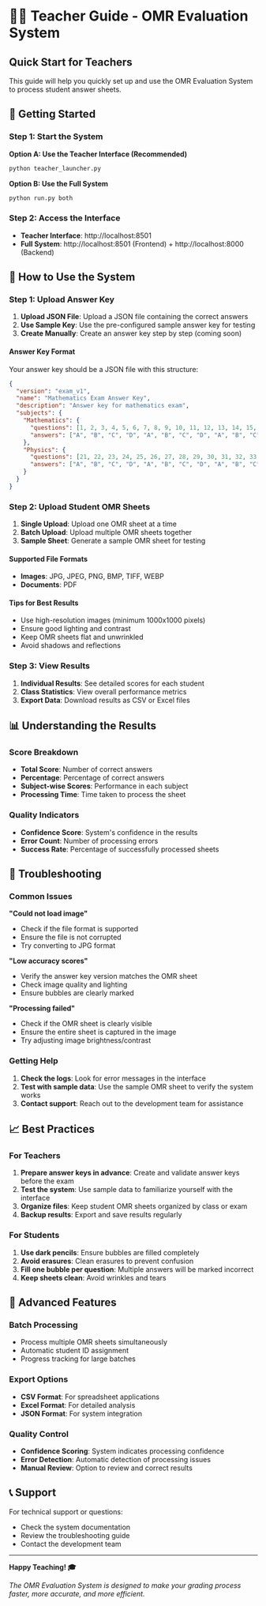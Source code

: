 # 👨‍🏫 Teacher Guide - OMR Evaluation System

## Quick Start for Teachers

This guide will help you quickly set up and use the OMR Evaluation System to process student answer sheets.

## 🚀 Getting Started

### Step 1: Start the System

**Option A: Use the Teacher Interface (Recommended)**
```bash
python teacher_launcher.py
```

**Option B: Use the Full System**
```bash
python run.py both
```

### Step 2: Access the Interface

- **Teacher Interface**: http://localhost:8501
- **Full System**: http://localhost:8501 (Frontend) + http://localhost:8000 (Backend)

## 📝 How to Use the System

### Step 1: Upload Answer Key

1. **Upload JSON File**: Upload a JSON file containing the correct answers
2. **Use Sample Key**: Use the pre-configured sample answer key for testing
3. **Create Manually**: Create an answer key step by step (coming soon)

#### Answer Key Format

Your answer key should be a JSON file with this structure:

```json
{
  "version": "exam_v1",
  "name": "Mathematics Exam Answer Key",
  "description": "Answer key for mathematics exam",
  "subjects": {
    "Mathematics": {
      "questions": [1, 2, 3, 4, 5, 6, 7, 8, 9, 10, 11, 12, 13, 14, 15, 16, 17, 18, 19, 20],
      "answers": ["A", "B", "C", "D", "A", "B", "C", "D", "A", "B", "C", "D", "A", "B", "C", "D", "A", "B", "C", "D"]
    },
    "Physics": {
      "questions": [21, 22, 23, 24, 25, 26, 27, 28, 29, 30, 31, 32, 33, 34, 35, 36, 37, 38, 39, 40],
      "answers": ["A", "B", "C", "D", "A", "B", "C", "D", "A", "B", "C", "D", "A", "B", "C", "D", "A", "B", "C", "D"]
    }
  }
}
```

### Step 2: Upload Student OMR Sheets

1. **Single Upload**: Upload one OMR sheet at a time
2. **Batch Upload**: Upload multiple OMR sheets together
3. **Sample Sheet**: Generate a sample OMR sheet for testing

#### Supported File Formats
- **Images**: JPG, JPEG, PNG, BMP, TIFF, WEBP
- **Documents**: PDF

#### Tips for Best Results
- Use high-resolution images (minimum 1000x1000 pixels)
- Ensure good lighting and contrast
- Keep OMR sheets flat and unwrinkled
- Avoid shadows and reflections

### Step 3: View Results

1. **Individual Results**: See detailed scores for each student
2. **Class Statistics**: View overall performance metrics
3. **Export Data**: Download results as CSV or Excel files

## 📊 Understanding the Results

### Score Breakdown
- **Total Score**: Number of correct answers
- **Percentage**: Percentage of correct answers
- **Subject-wise Scores**: Performance in each subject
- **Processing Time**: Time taken to process the sheet

### Quality Indicators
- **Confidence Score**: System's confidence in the results
- **Error Count**: Number of processing errors
- **Success Rate**: Percentage of successfully processed sheets

## 🔧 Troubleshooting

### Common Issues

**"Could not load image"**
- Check if the file format is supported
- Ensure the file is not corrupted
- Try converting to JPG format

**"Low accuracy scores"**
- Verify the answer key version matches the OMR sheet
- Check image quality and lighting
- Ensure bubbles are clearly marked

**"Processing failed"**
- Check if the OMR sheet is clearly visible
- Ensure the entire sheet is captured in the image
- Try adjusting image brightness/contrast

### Getting Help

1. **Check the logs**: Look for error messages in the interface
2. **Test with sample data**: Use the sample OMR sheet to verify the system works
3. **Contact support**: Reach out to the development team for assistance

## 📈 Best Practices

### For Teachers
1. **Prepare answer keys in advance**: Create and validate answer keys before the exam
2. **Test the system**: Use sample data to familiarize yourself with the interface
3. **Organize files**: Keep student OMR sheets organized by class or exam
4. **Backup results**: Export and save results regularly

### For Students
1. **Use dark pencils**: Ensure bubbles are filled completely
2. **Avoid erasures**: Clean erasures to prevent confusion
3. **Fill one bubble per question**: Multiple answers will be marked incorrect
4. **Keep sheets clean**: Avoid wrinkles and tears

## 🎯 Advanced Features

### Batch Processing
- Process multiple OMR sheets simultaneously
- Automatic student ID assignment
- Progress tracking for large batches

### Export Options
- **CSV Format**: For spreadsheet applications
- **Excel Format**: For detailed analysis
- **JSON Format**: For system integration

### Quality Control
- **Confidence Scoring**: System indicates processing confidence
- **Error Detection**: Automatic detection of processing issues
- **Manual Review**: Option to review and correct results

## 📞 Support

For technical support or questions:
- Check the system documentation
- Review the troubleshooting guide
- Contact the development team

---

**Happy Teaching! 🎓**

*The OMR Evaluation System is designed to make your grading process faster, more accurate, and more efficient.*
